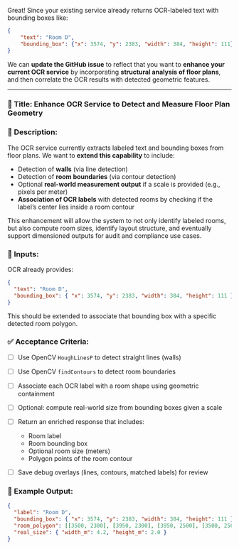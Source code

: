 Great! Since your existing service already returns OCR-labeled text with bounding boxes like:

```json
{
    "text": "Room D",
    "bounding_box": {"x": 3574, "y": 2383, "width": 384, "height": 111}
}
```

We can **update the GitHub issue** to reflect that you want to **enhance your current OCR service** by incorporating **structural analysis of floor plans**, and then correlate the OCR results with detected geometric features.

---

### **📌 Title: Enhance OCR Service to Detect and Measure Floor Plan Geometry**

### **📝 Description:**

The OCR service currently extracts labeled text and bounding boxes from floor plans. We want to **extend this capability** to include:

* Detection of **walls** (via line detection)
* Detection of **room boundaries** (via contour detection)
* Optional **real-world measurement output** if a scale is provided (e.g., pixels per meter)
* **Association of OCR labels** with detected rooms by checking if the label’s center lies inside a room contour

This enhancement will allow the system to not only identify labeled rooms, but also compute room sizes, identify layout structure, and eventually support dimensioned outputs for audit and compliance use cases.

### **🔧 Inputs:**

OCR already provides:

```json
{
  "text": "Room D",
  "bounding_box": { "x": 3574, "y": 2383, "width": 384, "height": 111 }
}
```

This should be extended to associate that bounding box with a specific detected room polygon.

### **✅ Acceptance Criteria:**

* [ ] Use OpenCV `HoughLinesP` to detect straight lines (walls)
* [ ] Use OpenCV `findContours` to detect room boundaries
* [ ] Associate each OCR label with a room shape using geometric containment
* [ ] Optional: compute real-world size from bounding boxes given a scale
* [ ] Return an enriched response that includes:

  * Room label
  * Room bounding box
  * Optional room size (meters)
  * Polygon points of the room contour
* [ ] Save debug overlays (lines, contours, matched labels) for review

### **📁 Example Output:**

```json
{
  "label": "Room D",
  "bounding_box": { "x": 3574, "y": 2383, "width": 384, "height": 111 },
  "room_polygon": [[3500, 2300], [3950, 2300], [3950, 2500], [3500, 2500]],
  "real_size": { "width_m": 4.2, "height_m": 2.0 }
}
```


